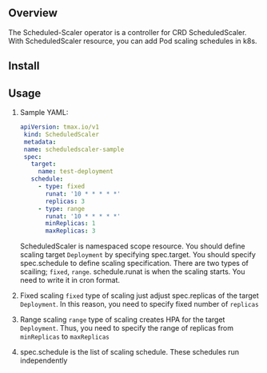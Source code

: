 ## Overview
The Scheduled-Scaler operator is a controller for CRD ScheduledScaler. With ScheduledScaler resource, you can add Pod scaling schedules in k8s.

## Install

## Usage
1. Sample YAML:
   ```yaml
   apiVersion: tmax.io/v1
    kind: ScheduledScaler
    metadata:
    name: scheduledscaler-sample
    spec:
      target:
        name: test-deployment
      schedule:
        - type: fixed
          runat: '10 * * * * *'
          replicas: 3
        - type: range
          runat: '10 * * * * *'
          minReplicas: 1
          maxReplicas: 3
   ```
   ScheduledScaler is namespaced scope resource. You should define scaling target `Deployment` by specifying spec.target. You should specify spec.schedule to define scaling specification.
   There are two types of scailing; `fixed`, `range`. schedule.runat is when the scaling starts. You need to write it in cron format.

2. Fixed scaling
   `fixed` type of scaling just adjust spec.replicas of the target `Deployment`. In this reason, you need to specify fixed number of `replicas`

3. Range scaling
   `range` type of scaling creates HPA for the target `Deployment`. Thus, you need to specify the range of replicas from `minReplicas` to `maxReplicas`

4. spec.schedule is the list of scaling schedule. These schedules run independently